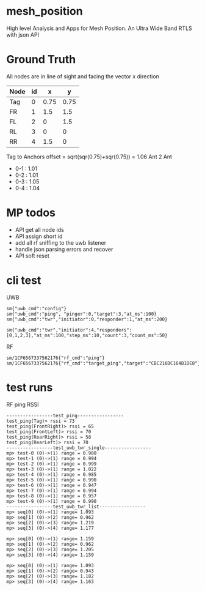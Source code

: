 # mesh_position
High level Analysis and Apps for Mesh Position. An Ultra Wide Band RTLS with json API

# Ground Truth
All nodes are in line of sight and facing the vector x direction

| Node | id |x   | y   |
| ---  | --- | --- | --- |
| Tag  |0 |  0.75| 0.75|
| FR   |1 |   1.5 | 1.5 |
| FL   |2 |   0   | 1.5 |
| RL   |3 |   0   | 0   |
| RR   |4 |   1.5 | 0   |

Tag to Anchors offset = sqrt(sqr(0.75)+sqr(0.75)) = 1.06
Ant 2 Ant 
* 0-1 : 1.01
* 0-2 : 1.01
* 0-3 : 1.05
* 0-4 : 1.04

# MP todos
- API get all node ids
- API assign short id
- add all rf sniffing to the uwb listener
- handle json parsing errors and recover
- API soft reset 

# cli test
UWB
```shell
sm{"uwb_cmd":"config"}
sm{"uwb_cmd":"ping", "pinger":0,"target":3,"at_ms":100}
sm{"uwb_cmd":"twr","initiator":0,"responder":1,"at_ms":200}

sm{"uwb_cmd":"twr","initiator":4,"responders":[0,1,2,3],"at_ms":100,"step_ms":10,"count":3,"count_ms":50}

```

RF
```shell
sm/1CF6567337562176{"rf_cmd":"ping"}
sm/1CF6567337562176{"rf_cmd":"target_ping","target":"CBC216DC164B1DE8"}
```

# test runs
RF ping RSSI
```
-----------------test_ping-----------------
test_ping(Tag)> rssi = 73
test_ping(FrontRight)> rssi = 65
test_ping(FrontLeft)> rssi = 70
test_ping(RearRight)> rssi = 58
test_ping(RearLeft)> rssi = 70
-----------------test_uwb_twr_single-----------------
mp> test-0 (0)->(1) range = 0.980
mp> test-1 (0)->(1) range = 0.994
mp> test-2 (0)->(1) range = 0.999
mp> test-3 (0)->(1) range = 1.022
mp> test-4 (0)->(1) range = 0.985
mp> test-5 (0)->(1) range = 0.990
mp> test-6 (0)->(1) range = 0.947
mp> test-7 (0)->(1) range = 0.994
mp> test-8 (0)->(1) range = 0.957
mp> test-9 (0)->(1) range = 0.990
-----------------test_uwb_twr_list-----------------
mp> seq[0] (0)->(1) range= 1.093
mp> seq[1] (0)->(2) range= 0.962
mp> seq[2] (0)->(3) range= 1.219
mp> seq[3] (0)->(4) range= 1.177

mp> seq[0] (0)->(1) range= 1.159
mp> seq[1] (0)->(2) range= 0.962
mp> seq[2] (0)->(3) range= 1.205
mp> seq[3] (0)->(4) range= 1.159

mp> seq[0] (0)->(1) range= 1.093
mp> seq[1] (0)->(2) range= 0.943
mp> seq[2] (0)->(3) range= 1.182
mp> seq[3] (0)->(4) range= 1.163
```

